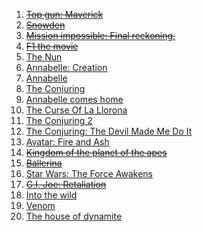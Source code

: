 1. ~~[Top gun: Maverick](https://youtu.be/qSqVVswa420?feature=shared)~~
2. ~~[Snowden](https://youtu.be/QlSAiI3xMh4?feature=shared)~~
3. ~~[Mission impossible: Final reckoning.](https://youtu.be/fsQgc9pCyDU?feature=shared)~~
4. ~~[F1 the movie](https://www.youtube.com/watch?v=8yh9BPUBbbQ)~~
5. [The Nun](https://www.youtube.com/watch?v=pzD9zGcUNrw)
6. [Annabelle: Creation](https://www.youtube.com/watch?v=KisPhy7T__Q)
7. [Annabelle](https://www.youtube.com/watch?v=paFgQNPGlsg)
8. [The Conjuring](https://www.youtube.com/watch?v=FSAz556s0fM)
9. [Annabelle comes home](https://www.youtube.com/watch?v=bCxm7cTpBAs)
10. [The Curse Of La Llorona](https://www.youtube.com/watch?v=uOV-xMYQ7sk)
11. [The Conjuring 2](https://www.youtube.com/watch?v=VFsmuRPClr4)
12. [The Conjuring: The Devil Made Me Do It](https://www.youtube.com/watch?v=h9Q4zZS2v1k)
13. [Avatar: Fire and Ash](https://youtu.be/nb_fFj_0rq8?feature=shared)
14. ~~[Kingdom of the planet of the apes](https://www.youtube.com/watch?v=XtFI7SNtVpY&t=146)~~
15. ~~[Ballerina](https://www.youtube.com/watch?v=0FSwsrFpkbw&t=5)~~
16. [Star Wars: The Force Awakens](https://www.youtube.com/watch?v=sGbxmsDFVnE&t=133)
17. ~~[G.I. Joe: Retaliation](https://www.youtube.com/watch?v=bd3JmlIxQXM&t=113)~~
18. [Into the wild](https://www.youtube.com/watch?v=XZG1FzyB8DI)
19. [Venom](https://www.youtube.com/watch?v=u9Mv98Gr5pY)
20. [The house of dynamite](https://youtu.be/0w6wUqWU3yU?feature=shared)
